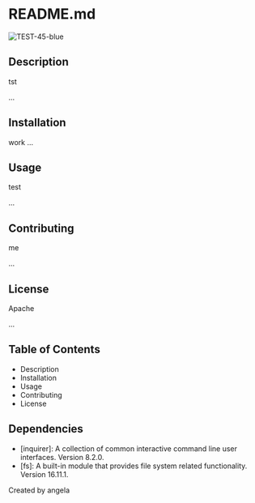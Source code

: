 # README.md 
![TEST-45-blue](https://img.shields.io/badge/TEST-45-blue)

## Description
tst

...

## Installation
work
...

## Usage
test

...

## Contributing
me

...

## License
Apache

...

## Table of Contents
- Description
- Installation
- Usage
- Contributing
- License

## Dependencies
- [inquirer]: A collection of common interactive command line user interfaces. Version 8.2.0.
- [fs]: A built-in module that provides file system related functionality. Version 16.11.1.


Created by angela